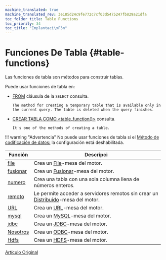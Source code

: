 ```yaml
---
machine_translated: true
machine_translated_rev: 3e185d24c9fe772c7cf03d5475247fb829a21dfa
toc_folder_title: Table Functions
toc_priority: 34
toc_title: "Implantaci\xF3n"
---
```


# Funciones De Tabla {#table-functions}

Las funciones de tabla son métodos para construir tablas.

Puede usar funciones de tabla en:

-   [FROM](../statements/select.md#select-from) cláusula de la `SELECT` consulta.

        The method for creating a temporary table that is available only in the current query. The table is deleted when the query finishes.

-   [CREAR TABLA COMO \<table\_function()\>](../statements/create.md#create-table-query) consulta.

        It's one of the methods of creating a table.

!!! warning "Advertencia"
    No puede usar funciones de tabla si el [Método de codificación de datos:](../../operations/settings/permissions-for-queries.md#settings_allow_ddl) la configuración está deshabilitada.

| Función              | Descripci                                                                                                                              |
|----------------------|----------------------------------------------------------------------------------------------------------------------------------------|
| [file](file.md)      | Crea un [File](../../engines/table-engines/special/file.md)-mesa del motor.                                                            |
| [fusionar](merge.md) | Crea un [Fusionar](../../engines/table-engines/special/merge.md)-mesa del motor.                                                       |
| [numero](numbers.md) | Crea una tabla con una sola columna llena de números enteros.                                                                          |
| [remoto](remote.md)  | Le permite acceder a servidores remotos sin crear un [Distribuido](../../engines/table-engines/special/distributed.md)-mesa del motor. |
| [URL](url.md)        | Crea un [URL](../../engines/table-engines/special/url.md)-mesa del motor.                                                              |
| [mysql](mysql.md)    | Crea un [MySQL](../../engines/table-engines/integrations/mysql.md)-mesa del motor.                                                     |
| [jdbc](jdbc.md)      | Crea un [JDBC](../../engines/table-engines/integrations/jdbc.md)-mesa del motor.                                                       |
| [Nosotros](odbc.md)  | Crea un [ODBC](../../engines/table-engines/integrations/odbc.md)-mesa del motor.                                                       |
| [Hdfs](hdfs.md)      | Crea un [HDFS](../../engines/table-engines/integrations/hdfs.md)-mesa del motor.                                                       |

[Artículo Original](https://clickhouse.tech/docs/en/query_language/table_functions/) <!--hide-->
